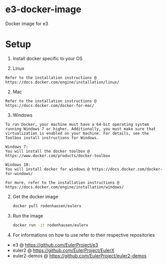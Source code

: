 # e3-docker-image
Docker image for e3 

# Setup

1. Install docker specific to your OS

  1. Linux
 
    Refer to the installation instructions @ https://docs.docker.com/engine/installation/linux/

  2. Mac
 
    Refer to the installation instructions @ https://docs.docker.com/docker-for-mac/

  3. Windows
     
    To run Docker, your machine must have a 64-bit operating system running Windows 7 or higher. Additionally, you must make sure that virtualization is enabled on your machine. For details, see the Toolbox install instructions for Windows.

    Windows 7:
    You will install the docker toolbox @ https://www.docker.com/products/docker-toolbox

    Windows 10:
    You will install docker for windows @ https://docs.docker.com/docker-for-windows/

    For more, refer to the installation instructions @ https://docs.docker.com/engine/installation/windows/

2. Get the docker image
   
   ```bash
   docker pull rodenhausen/eulerx
   ```

3. Run the image

   ```bash
   docker run -it rodenhausen/eulerx
   ```

4. For informations on how to use refer to their respective repositories
 * e3 @ https://github.com/EulerProject/e3
 * euler2 @ https://github.com/EulerProject/EulerX
 * euler2-demos @ https://github.com/EulerProject/euler2-demos
